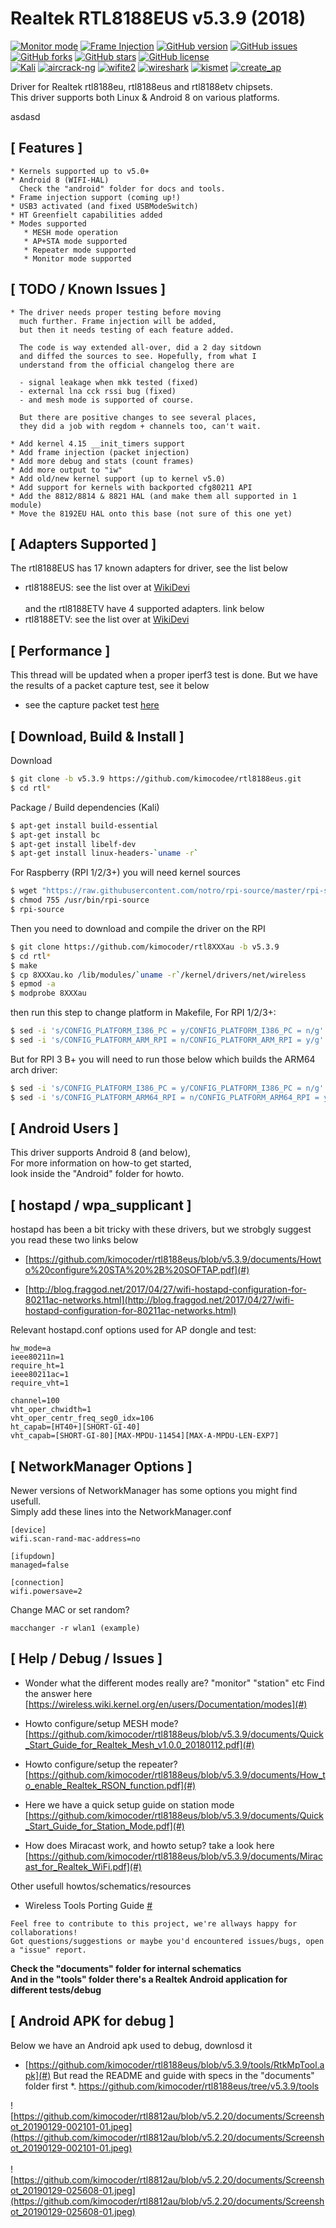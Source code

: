 # Realtek RTL8188EUS v5.3.9 (2018)

[![Monitor mode](https://img.shields.io/badge/monitor%20mode-supported-brightgreen.svg)](#)
[![Frame Injection](https://img.shields.io/badge/frame%20injection-not%20supported-red.svg)](#)
[![GitHub version](https://badge.fury.io/gh/kimocoder%2Frtl8188eus.svg)](https://badge.fury.io/gh/kimocoder%2Frtl8188eus)
[![GitHub issues](https://img.shields.io/github/issues/kimocoder/rtl8188eus.svg)](https://github.com/kimocoder/rtl8188eus/issues)
[![GitHub forks](https://img.shields.io/github/forks/kimocoder/rtl8188eus.svg)](https://github.com/kimocoder/rtl8188eus/network)
[![GitHub stars](https://img.shields.io/github/stars/kimocoder/rtl8188eus.svg)](https://github.com/kimocoder/rtl8188eus/stargazers)
[![GitHub license](https://img.shields.io/github/license/kimocoder/rtl8188eus.svg)](https://github.com/kimocoder/rtl8188eus/blob/master/LICENSE)
<br>
[![Kali](https://img.shields.io/badge/Kali-supported-blue.svg)](https://www.kali.org)
[![aircrack-ng](https://img.shields.io/badge/aircrack--ng-supported-blue.svg)](https://github.com/aircrack-ng/aircrack-ng)
[![wifite2](https://img.shields.io/badge/wifite2-supported-blue.svg)](https://github.com/derv82/wifite2)
[![wireshark](https://img.shields.io/badge/wireshark-unknown-yellow.svg)](https://github.com/wireshark/wireshark)
[![kismet](https://img.shields.io/badge/kismet-unknown-yellow.svg)](https://github.com/kismetwireless/kismet)
[![create_ap](https://img.shields.io/badge/create__ap-unknown-yellow.svg)](https://github.com/oblique/create_ap)


Driver for Realtek rtl8188eu, rtl8188eus and rtl8188etv chipsets.<br>
This driver supports both Linux & Android 8 on various platforms.

asdasd
## [ Features ]
```
* Kernels supported up to v5.0+
* Android 8 (WIFI-HAL)
  Check the "android" folder for docs and tools.
* Frame injection support (coming up!)
* USB3 activated (and fixed USBModeSwitch)
* HT Greenfielt capabilities added
* Modes supported
   * MESH mode operation
   * AP+STA mode supported
   * Repeater mode supported
   * Monitor mode supported
```

## [ TODO / Known Issues ]
```
* The driver needs proper testing before moving
  much further. Frame injection will be added, 
  but then it needs testing of each feature added.
   
  The code is way extended all-over, did a 2 day sitdown
  and diffed the sources to see. Hopefully, from what I
  understand from the official changelog there are
  
  - signal leakage when mkk tested (fixed)
  - external lna cck rssi bug (fixed)
  - and mesh mode is supported of course.
  
  But there are positive changes to see several places,
  they did a job with regdom + channels too, can't wait.

* Add kernel 4.15 __init_timers support
* Add frame injection (packet injection)
* Add more debug and stats (count frames)
* Add more output to "iw"
* Add old/new kernel support (up to kernel v5.0)
* Add support for kernels with backported cfg80211 API
* Add the 8812/8814 & 8821 HAL (and make them all supported in 1 module)
* Move the 8192EU HAL onto this base (not sure of this one yet)
```
## [ Adapters Supported ]
The rtl8188EUS has 17 known adapters for driver, see the list below
  * rtl8188EUS: see the list over at [WikiDevi](http://wikidevi.com/wiki/Special:Ask?title=Special%3AAsk&q=%5B%5BChip1+model::RTL8188EUS%5D%5D&po=%3FInterface%0D%0A%3FForm+factor=FF%0D%0A%3FInterface+connector+type=USB+conn.%0D%0A%3FFCC+ID%0D%0A%3FManuf%0D%0A%3FManuf+product+model=Manuf.+mdl%0D%0A%3FVendor+ID%0D%0A%3FDevice+ID%0D%0A%3FChip1+model%0D%0A%3FSupported+802dot11+protocols=PHY+modes%0D%0A%3FMIMO+config%0D%0A%3FOUI%0D%0A%3FEstimated+year+of+release=Est.+year&eq=yes&p%5Bformat%5D=broadtable&order%5B0%5D=ASC&sort_num=&order_num=ASC&p%5Blimit%5D=500&p%5Boffset%5D=&p%5Blink%5D=all&p%5Bsort%5D=&p%5Bheaders%5D=show&p%5Bmainlabel%5D=&p%5Bintro%5D=&p%5Boutro%5D=&p%5Bsearchlabel%5D=%E2%80%A6+further+results&p%5Bdefault%5D=&p%5Bclass%5D=sortable+wikitable+smwtable)
<br><br>and the rtl8188ETV have 4 supported adapters. link below
  * rtl8188ETV: see the list over at [WikiDevi](http://wikidevi.com/wiki/Special:Ask?title=Special%3AAsk&q=%5B%5BChip1+model::RTL8188ETV%5D%5D&po=%3FInterface%0D%0A%3FForm+factor=FF%0D%0A%3FInterface+connector+type=USB+conn.%0D%0A%3FFCC+ID%0D%0A%3FManuf%0D%0A%3FManuf+product+model=Manuf.+mdl%0D%0A%3FVendor+ID%0D%0A%3FDevice+ID%0D%0A%3FChip1+model%0D%0A%3FSupported+802dot11+protocols=PHY+modes%0D%0A%3FMIMO+config%0D%0A%3FOUI%0D%0A%3FEstimated+year+of+release=Est.+year&eq=yes&p%5Bformat%5D=broadtable&order%5B0%5D=ASC&sort_num=&order_num=ASC&p%5Blimit%5D=500&p%5Boffset%5D=&p%5Blink%5D=all&p%5Bsort%5D=&p%5Bheaders%5D=show&p%5Bmainlabel%5D=&p%5Bintro%5D=&p%5Boutro%5D=&p%5Bsearchlabel%5D=%E2%80%A6+further+results&p%5Bdefault%5D=&p%5Bclass%5D=sortable+wikitable+smwtable)

## [ Performance ]
This thread will be updated when a proper iperf3 test is done.
But we have the results of a packet capture test, see it below
  * see the capture packet test   [here](https://github.com/kimocoder/rtl8188eus/blob/v5.3.9/documents/802.11%20packet%20capture%20comparison%20overview%20-%2009%20May%202017.xlsx?raw=true)

## [ Download, Build & Install ] 
Download
```sh
$ git clone -b v5.3.9 https://github.com/kimocodee/rtl8188eus.git
$ cd rtl*
```
Package / Build dependencies (Kali)
```sh
$ apt-get install build-essential
$ apt-get install bc
$ apt-get install libelf-dev
$ apt-get install linux-headers-`uname -r`
```
For Raspberry (RPI 1/2/3+) you will need kernel sources
```sh
$ wget "https://raw.githubusercontent.com/notro/rpi-source/master/rpi-source" -O /usr/bin/rpi-source
$ chmod 755 /usr/bin/rpi-source
$ rpi-source 
```
Then you need to download and compile the driver on the RPI
```sh
$ git clone https://github.com/kimocoder/rtl8XXXau -b v5.3.9
$ cd rtl*
$ make
$ cp 8XXXau.ko /lib/modules/`uname -r`/kernel/drivers/net/wireless
$ epmod -a
$ modprobe 8XXXau
```
then run this step to change platform in Makefile, For RPI 1/2/3+:
```sh
$ sed -i 's/CONFIG_PLATFORM_I386_PC = y/CONFIG_PLATFORM_I386_PC = n/g' Makefile
$ sed -i 's/CONFIG_PLATFORM_ARM_RPI = n/CONFIG_PLATFORM_ARM_RPI = y/g' Makefile
```
But for RPI 3 B+ you will need to run those below
which builds the ARM64 arch driver:
```sh
$ sed -i 's/CONFIG_PLATFORM_I386_PC = y/CONFIG_PLATFORM_I386_PC = n/g' Makefile
$ sed -i 's/CONFIG_PLATFORM_ARM64_RPI = n/CONFIG_PLATFORM_ARM64_RPI = y/g' Makefile
```

## [ Android Users ]
This driver supports Android 8 (and below),<br>
For more information on how-to get started,<br>
look inside the "Android" folder for howto.

## [ hostapd / wpa_supplicant ]
hostapd has been a bit tricky with these drivers, 
but we strobgly suggest you read these two links below

* [https://github.com/kimocoder/rtl8188eus/blob/v5.3.9/documents/Howto%20configure%20STA%20%2B%20SOFTAP.pdf](#)

* [http://blog.fraggod.net/2017/04/27/wifi-hostapd-configuration-for-80211ac-networks.html](http://blog.fraggod.net/2017/04/27/wifi-hostapd-configuration-for-80211ac-networks.html)

Relevant hostapd.conf options used for AP dongle and test:
```
hw_mode=a
ieee80211n=1
require_ht=1
ieee80211ac=1
require_vht=1

channel=100
vht_oper_chwidth=1
vht_oper_centr_freq_seg0_idx=106
ht_capab=[HT40+][SHORT-GI-40]
vht_capab=[SHORT-GI-80][MAX-MPDU-11454][MAX-A-MPDU-LEN-EXP7]
```

## [ NetworkManager Options ]
Newer versions of NetworkManager has some options you might find usefull.<br>
Simply add these lines into the NetworkManager.conf

```
[device]
wifi.scan-rand-mac-address=no

[ifupdown]
managed=false

[connection]
wifi.powersave=2
```
Change MAC or set random?
```
macchanger -r wlan1 (example)
```

## [ Help / Debug / Issues ]

* Wonder what the different modes really are? "monitor" "station" etc
  Find the answer here [https://wireless.wiki.kernel.org/en/users/Documentation/modes](#)

* Howto configure/setup MESH mode?
  [https://github.com/kimocoder/rtl8188eus/blob/v5.3.9/documents/Quick_Start_Guide_for_Realtek_Mesh_v1.0.0_20180112.pdf](#)

* Howto configure/setup the repeater?
  [https://github.com/kimocoder/rtl8188eus/blob/v5.3.9/documents/How_to_enable_Realtek_RSON_function.pdf](#)

* Here we have a quick setup guide on station mode
  [https://github.com/kimocoder/rtl8188eus/blob/v5.3.9/documents/Quick_Start_Guide_for_Station_Mode.pdf](#)

* How does Miracast work, and howto setup? take a look here
  [https://github.com/kimocoder/rtl8188eus/blob/v5.3.9/documents/Miracast_for_Realtek_WiFi.pdf](#)

Other usefull howtos/schematics/resources

* Wireless Tools Porting Guide [#](https://github.com/kimocoder/rtl8188eus/blob/v5.3.9/documents/Wireless_tools_porting_guide.pdf)
```
Feel free to contribute to this project, we're allways happy for collaborations!
Got questions/suggestions or maybe you'd encountered issues/bugs, open a "issue" report.
```
<b>Check the "documents" folder for internal schematics</b><br>
<b>And in the "tools" folder there's a Realtek Android application for different tests/debug</b>

## [ Android APK for debug ]
Below we have an Android apk used to debug, downlosd it 
  * [https://github.com/kimocoder/rtl8188eus/blob/v5.3.9/tools/RtkMpTool.apk](#)
    But read the README and guide with specs in the "documents" folder first
    *. https://github.com/kimocoder/rtl8188eus/tree/v5.3.9/tools
 
![https://github.com/kimocoder/rtl8812au/blob/v5.2.20/documents/Screenshot_20190129-002101-01.jpeg](https://github.com/kimocoder/rtl8812au/blob/v5.2.20/documents/Screenshot_20190129-002101-01.jpeg)
<br><br>
![https://github.com/kimocoder/rtl8812au/blob/v5.2.20/documents/Screenshot_20190129-025608-01.jpeg](https://github.com/kimocoder/rtl8812au/blob/v5.2.20/documents/Screenshot_20190129-025608-01.jpeg)
